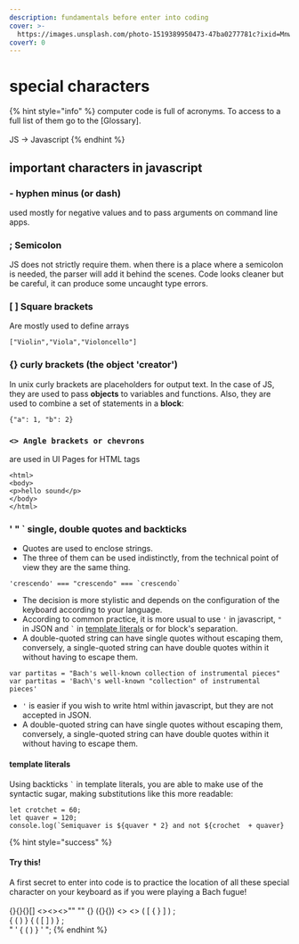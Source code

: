 ```yaml
---
description: fundamentals before enter into coding
cover: >-
  https://images.unsplash.com/photo-1519389950473-47ba0277781c?ixid=MnwxMjA3fDB8MHxwaG90by1wYWdlfHx8fGVufDB8fHx8&ixlib=rb-1.2.1&auto=format&fit=crop&w=2970&q=80
coverY: 0
---
```


# special characters

{% hint style="info" %}
computer code is full of acronyms. To access to a full list of them go to the \[Glossary].\
\
JS -> Javascript
{% endhint %}

## important characters in javascript

### - hyphen minus (or dash)

used mostly for negative values and to pass arguments on command line apps.

### ; Semicolon

JS does not strictly require them. when there is a place where a semicolon is needed, the parser will add it behind the scenes. Code looks cleaner but be careful, it can produce some uncaught type errors.

### \[ ] Square brackets

Are mostly used to define arrays

```
["Violin","Viola","Violoncello"]
```

### {} curly brackets (the object 'creator')

In unix curly brackets are placeholders for output text. In the case of JS, they are used to pass **objects** to variables and functions. Also, they are used to combine a set of statements in a **block**:

```
{"a": 1, "b": 2}
```

### `<> Angle brackets or chevrons`

are used in UI Pages for HTML tags

```
<html>
<body>
<p>hello sound</p>
</body>
</html>
```

### ' " \` single, double quotes and backticks

* Quotes are used to enclose strings.
* The three of them can be used indistinctly, from the technical point of view they are the same thing.

```
'crescendo' === "crescendo" === `crescendo`
```

* The decision is more stylistic and depends on the configuration of the keyboard according to your language.
* According to common practice, it is more usual to use `'` in javascript, `"` in JSON and `` ` `` in [template literals](special-characters.md#template-literales) or for block's separation.
* A double-quoted string can have single quotes without escaping them, conversely, a single-quoted string can have double quotes within it without having to escape them.

```
var partitas = "Bach's well-known collection of instrumental pieces"
var partitas = 'Bach\'s well-known "collection" of instrumental pieces'
```

* `'` is easier if you wish to write html within javascript, but they are not accepted in JSON.
* A double-quoted string can have single quotes without escaping them, conversely, a single-quoted string can have double quotes within it without having to escape them.

#### template literals

Using backticks `` ` `` in template literals, you are able to make use of the syntactic sugar, making substitutions like this more readable:

```
let crotchet = 60;
let quaver = 120;
console.log(`Semiquaver is ${quaver * 2} and not ${crochet  + quaver} 
```

{% hint style="success" %}
#### **Try this!**

A first secret to enter into code is to practice the location of all these special character on your keyboard as if you were playing a Bach fugue!\
\
{}{}{}\[] <><><>"" "" {} ({}{}) <> <> ( \[ { } ] ) ;\
{ ( ) } { ( \[ ] ) } ;\
" ' { ( ) } ' ";
{% endhint %}
